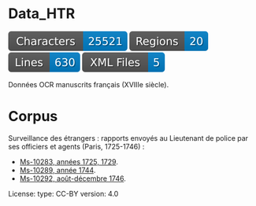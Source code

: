 # Data_HTR

![characters badge](badges/characters.svg) ![regions badge](badges/regions.svg) ![lines badge](badges/lines.svg) ![files badge](badges/files.svg)

 Données OCR manuscrits français (XVIIIe siècle).

# Corpus

Surveillance des étrangers : rapports envoyés au Lieutenant de police par ses officiers et agents (Paris, 1725-1746) :

<ul>
	<li><a href="https://gallica.bnf.fr/ark:/12148/btv1b10724224z">Ms-10283, années 1725, 1729</a>.</li>
	<li><a href="https://gallica.bnf.fr/ark:/12148/btv1b107242563">Ms-10289, année 1744</a>.</li>
	<li><a href="https://gallica.bnf.fr/ark:/12148/btv1b107241145">Ms-10292, août-décembre 1746</a>.</li>
</ul>



License:
  type: CC-BY
  version: 4.0

